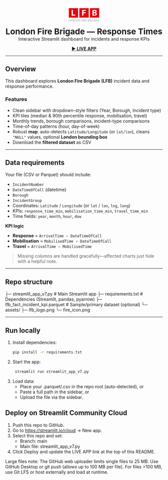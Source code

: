 <p align="center">
  <img src="lfb_logo.png" alt="LFB logo" width="120"><br/>
  <strong style="font-size:26px">London Fire Brigade — Response Times</strong><br/>
  Interactive Streamlit dashboard for incidents and response KPIs
</p>

<p align="center">
  <!-- Replace this after you deploy -->
  <a href="https://YOUR-STREAMLIT-URL.streamlit.app" target="_blank"><b>▶ LIVE APP</b></a>
</p>

---

## Overview
This dashboard explores **London Fire Brigade (LFB)** incident data and response performance.

### Features
- Clean sidebar with dropdown-style filters (Year, Borough, Incident type)
- KPI tiles (median & 90th percentile response, mobilisation, travel)
- Monthly trends, borough comparisons, incident-type comparisons
- Time-of-day patterns (hour, day-of-week)
- Robust **map**: auto-detects `Latitude/Longitude` (or `lat/lon`), cleans `"NULL"` values, optional **London bounding box**
- Download the **filtered dataset** as CSV

---

## Data requirements
Your file (CSV or Parquet) should include:

- `IncidentNumber`
- `DateTimeOfCall` (datetime)
- `Borough`
- `IncidentGroup`
- Coordinates: `Latitude` / `Longitude` (or `lat` / `lon`, `lng`, `long`)
- KPIs: `response_time_min`, `mobilisation_time_min`, `travel_time_min`
- Time fields: `year`, `month`, `hour`, `dow`

**KPI logic**
- **Response** = `ArrivalTime − DateTimeOfCall`  
- **Mobilisation** = `MobilisedTime − DateTimeOfCall`  
- **Travel** = `ArrivalTime − MobilisedTime`

> Missing columns are handled gracefully—affected charts just hide with a helpful note.

---

## Repo structure

├─ streamlit_app_v7.py # Main Streamlit app
├─ requirements.txt # Dependencies (Streamlit, pandas, pyarrow)
├─ lfb_fact_incident_kpi.parquet # Sample/primary dataset (optional)
└─ assets/
├─ lfb_logo.png
└─ fire_icon.png


---

## Run locally
1. Install dependencies:
   ```bash
   pip install -r requirements.txt

2. Start the app:
   ```bash
    streamlit run streamlit_app_v7.py

3. Load data:
   - Place your .parquet/.csv in the repo root (auto-detected), or
   - Paste a full path in the sidebar, or
   - Upload the file via the sidebar.

## Deploy on Streamlit Community Cloud

1. Push this repo to GitHub.
2. Go to https://streamlit.io/cloud → New app.
3. Select this repo and set:
   -  Branch: main
   -  Main file: streamlit_app_v7.py
4. Click Deploy and update the LIVE APP link at the top of this README.

Large files note: The GitHub web uploader limits single files to 25 MB. Use GitHub Desktop or git push (allows up to 100 MB per file). For files >100 MB, use Git LFS or host externally and load at runtime.
